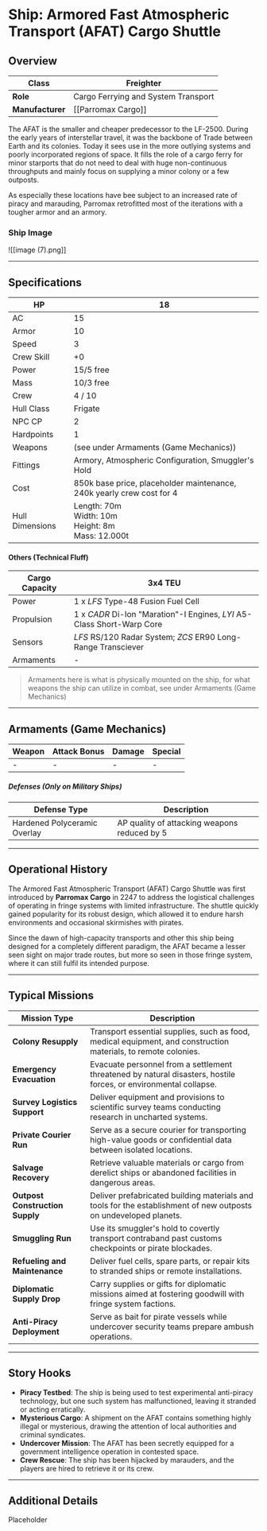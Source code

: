 # Ship: Armored Fast Atmospheric Transport (AFAT) Cargo Shuttle

## Overview 

| **Class**        | Freighter                           |
| ---------------- | ----------------------------------- |
| **Role**         | Cargo Ferrying and System Transport |
| **Manufacturer** | [[Parromax Cargo]]                  |

The AFAT is the smaller and cheaper predecessor to the LF-2500. During the early years of interstellar travel, it was the backbone of Trade between Earth and its colonies. Today it sees use in the more outlying systems and poorly incorporated regions of space. It fills the role of a cargo ferry for minor starports that do not need to deal with huge non-continuous throughputs and mainly focus on supplying a minor colony or a few outposts.

As especially these locations have bee subject to an increased rate of piracy and marauding, Parromax retrofitted most of the iterations with a tougher armor and an armory.
### Ship Image

![[image (7).png]]

---

## Specifications 

| HP              | 18                                                                    |
| --------------- | --------------------------------------------------------------------- |
| AC              | 15                                                                    |
| Armor           | 10                                                                    |
| Speed           | 3                                                                     |
| Crew Skill      | +0                                                                    |
| Power           | 15/5 free                                                             |
| Mass            | 10/3 free                                                             |
| Crew            | 4 / 10                                                                |
| Hull Class      | Frigate                                                               |
| NPC CP          | 2                                                                     |
| Hardpoints      | 1                                                                     |
| Weapons         | (see under Armaments (Game Mechanics))                                |
| Fittings        | Armory, Atmospheric Configuration, Smuggler's Hold                    |
| Cost            | 850k base price, placeholder maintenance, 240k yearly crew cost for 4 |
| Hull Dimensions | Length: 70m<br>Width: 10m<br>Height: 8m<br>Mass: 12.000t              |
#### Others (Technical Fluff)

| Cargo Capacity | 3x4 TEU                                                                |
| -------------- | ---------------------------------------------------------------------- |
| Power          | 1 x _LFS_ Type-48 Fusion Fuel Cell                                     |
| Propulsion     | 1 x _CADR_ Di-Ion "Maration"-I Engines, _LYI_ A5-Class Short-Warp Core |
| Sensors        | _LFS_ RS/120 Radar System; _ZCS_ ER90 Long-Range Transciever           |
| Armaments      | -                                                                      |
> Armaments here is what is physically mounted on the ship, for what weapons the ship can utilize in combat, see under Armaments (Game Mechanics)

---

## Armaments (Game Mechanics)

| **Weapon** | **Attack Bonus** | **Damage** | **Special** |
| ---------- | ---------------- | ---------- | ----------- |
| -          | -                | -          | -           |
##### Defenses (Only on Military Ships)

| **Defense Type**             | **Description**                              |
| ---------------------------- | -------------------------------------------- |
| Hardened Polyceramic Overlay | AP quality of attacking weapons reduced by 5 |

---

## Operational History 

The Armored Fast Atmospheric Transport (AFAT) Cargo Shuttle was first introduced by **Parromax Cargo** in 2247 to address the logistical challenges of operating in fringe systems with limited infrastructure. The shuttle quickly gained popularity for its robust design, which allowed it to endure harsh environments and occasional skirmishes with pirates.

Since the dawn of high-capacity transports and other this ship being designed for a completely different paradigm, the AFAT became a lesser seen sight on major trade routes, but more so seen in those fringe system, where it can still fulfil its intended purpose.

---

## Typical Missions 
|**Mission Type**|**Description**|
|---|---|
|**Colony Resupply**|Transport essential supplies, such as food, medical equipment, and construction materials, to remote colonies.|
|**Emergency Evacuation**|Evacuate personnel from a settlement threatened by natural disasters, hostile forces, or environmental collapse.|
|**Survey Logistics Support**|Deliver equipment and provisions to scientific survey teams conducting research in uncharted systems.|
|**Private Courier Run**|Serve as a secure courier for transporting high-value goods or confidential data between isolated locations.|
|**Salvage Recovery**|Retrieve valuable materials or cargo from derelict ships or abandoned facilities in dangerous areas.|
|**Outpost Construction Supply**|Deliver prefabricated building materials and tools for the establishment of new outposts on undeveloped planets.|
|**Smuggling Run**|Use its smuggler's hold to covertly transport contraband past customs checkpoints or pirate blockades.|
|**Refueling and Maintenance**|Deliver fuel cells, spare parts, or repair kits to stranded ships or remote installations.|
|**Diplomatic Supply Drop**|Carry supplies or gifts for diplomatic missions aimed at fostering goodwill with fringe system factions.|
|**Anti-Piracy Deployment**|Serve as bait for pirate vessels while undercover security teams prepare ambush operations.|

---

## Story Hooks 

- **Piracy Testbed**: The ship is being used to test experimental anti-piracy technology, but one such system has malfunctioned, leaving it stranded or acting erratically.
- **Mysterious Cargo**: A shipment on the AFAT contains something highly illegal or mysterious, drawing the attention of local authorities and criminal syndicates.
- **Undercover Mission**: The AFAT has been secretly equipped for a government intelligence operation in contested space.
- **Crew Rescue**: The ship has been hijacked by marauders, and the players are hired to retrieve it or its crew.
---

## Additional Details 

Placeholder
